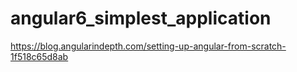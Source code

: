 # angular6_simplest_application

https://blog.angularindepth.com/setting-up-angular-from-scratch-1f518c65d8ab
